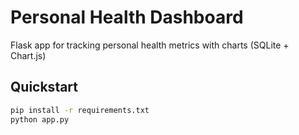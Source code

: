 # Personal Health Dashboard

Flask app for tracking personal health metrics with charts (SQLite + Chart.js)

## Quickstart
```bash
pip install -r requirements.txt
python app.py
```
